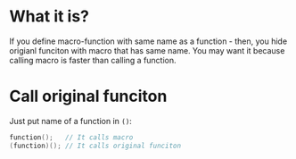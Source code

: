 #                  What it is?

If you define macro-function with same name as a function - then, you hide origianl funciton with macro that has same name. You may want it because calling macro is faster than calling a function.









#                  Call original funciton

Just put name of a function in `()`:

```C
function();   // It calls macro
(function)(); // It calls original funciton
```